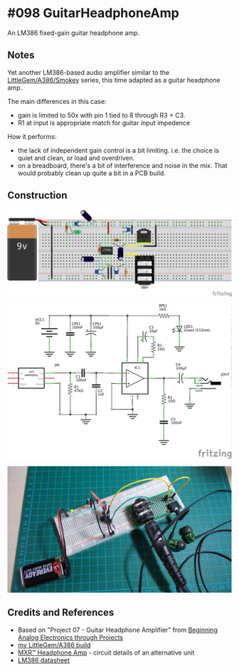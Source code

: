 # #098 GuitarHeadphoneAmp

An LM386 fixed-gain guitar headphone amp.

## Notes

Yet another LM386-based audio amplifier
similar to the [LittleGem/A386/Smokey](../LittleGem) series,
this time adapted as a guitar headphone amp.

The main differences in this case:
* gain is limited to 50x with pin 1 tied to 8 through R3 + C3.
* R1 at input is appropriate match for guitar input impedence

How it performs:
* the lack of independent gain control is a bit limiting. i.e. the choice is quiet and clean, or load and overdriven.
* on a breadboard, there's a bit of interference and noise in the mix. That would probably clean up quite a bit in a PCB build.

## Construction

![Breadboard](./assets/GuitarHeadphoneAmp_bb.jpg?raw=true)

![The Schematic](./assets/GuitarHeadphoneAmp_schematic.jpg?raw=true)

![The Build](./assets/GuitarHeadphoneAmp_build.jpg?raw=true)

## Credits and References
* Based on "Project 07 - Guitar Headphone Amplifier" from [Beginning Analog Electronics through Projects](http://www.amazon.com/gp/product/0750672838/ref=as_li_tl?ie=UTF8&camp=1789&creative=390957&creativeASIN=0750672838&linkCode=as2&tag=itsaprli-20&linkId=QUZ3GKIDBEXGNSG7)
* [my LittleGem/A386 build](../LittleGem)
* [MXR™ Headphone Amp](http://www.generalguitargadgets.com/effects-projects/boosters/headphone-amp/) - circuit details of an alternative unit
* [LM386 datasheet](http://www.futurlec.com/Linear/LM386N-3.shtml)


